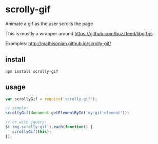 # scrolly-gif
Animate a gif as the user scrolls the page

This is mostly a wrapper around https://github.com/buzzfeed/libgif-js

Examples: http://mathisonian.github.io/scrolly-gif/

## install

```
npm install scrolly-gif
```

## usage

```js
var scrollyGif = require('scrolly-gif');

// simple:
scrollyGif(document.getElementById('my-gif-element'));

// or with jquery:
$('img.scrolly-gif').each(function() {
   scrollyGif(this);
});
```
